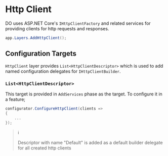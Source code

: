 # Http Client

DO uses ASP.NET Core's `IHttpClientFactory` and related services for providing 
clients for http requests and responses.

```csharp
app.Layers.AddHttpClient();
```

## Configuration Targets

`HttpClient` layer provides `List<HttpClientDescriptor>` which is used to add
named configuration delegates for `IHttpClientBuilder`. 

### `List<HttpClientDescriptor>`

This target is provided in `AddServices` phase as the target. To configure it 
in a feature;

```csharp
configurator.ConfigureHttpClient(clients =>
{
    ...
});
```

> :information_source:
>
> Descriptor with name "Default" is added as a default builder delegate for all
> created http clients 
